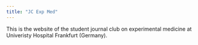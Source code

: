 ```yaml
---
title: "JC Exp Med"
---
```

This is the website of the student journal club on experimental medicine at Univeristy Hospital Frankfurt (Germany).


